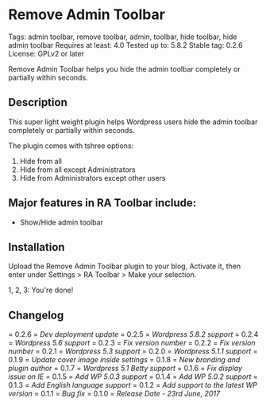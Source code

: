 # Remove Admin Toolbar

Tags: admin toolbar, remove toolbar, admin, toolbar, hide toolbar, hide admin toolbar
Requires at least: 4.0
Tested up to: 5.8.2
Stable tag: 0.2.6
License: GPLv2 or later

Remove Admin Toolbar helps you hide the admin toolbar completely or partially within seconds.

## Description

This super light weight plugin helps Wordpress users hide the admin toolbar completely or partially within seconds.

The plugin comes with tshree options:

1. Hide from all
2. Hide from all except Administrators
3. Hide from Administrators except other users

## Major features in RA Toolbar include:

- Show/Hide admin toolbar

## Installation

Upload the Remove Admin Toolbar plugin to your blog, Activate it, then enter under Settings > RA Toolbar > Make your selection.

1, 2, 3: You're done!

## Changelog

= 0.2.6 =
_Dev deployment update_
= 0.2.5 =
_Wordpress 5.8.2 support_
= 0.2.4 =
_Wordpress 5.6 support_
= 0.2.3 =
_Fix version number_
= 0.2.2 =
_Fix version number_
= 0.2.1 =
_Wordpress 5.3 support_
= 0.2.0 =
_Wordpress 5.1.1 support_
= 0.1.9 =
_Update cover image inside settings_
= 0.1.8 =
_New branding and plugin author_
= 0.1.7 =
_Wordpress 5.1 Betty support_
= 0.1.6 =
_Fix display issue on IE_
= 0.1.5 =
_Add WP 5.0.3 support_
= 0.1.4 =
_Add WP 5.0.2 support_
= 0.1.3 =
_Add English language support_
= 0.1.2 =
_Add support to the latest WP version_
= 0.1.1 =
_Bug fix_
= 0.1.0 =
_Release Date - 23rd June, 2017_
